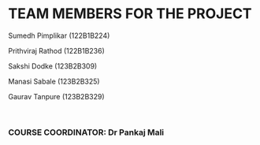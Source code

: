 <h1>TEAM MEMBERS FOR THE PROJECT</h1>

Sumedh Pimplikar (122B1B224)

Prithviraj Rathod (122B1B236)

Sakshi Dodke (123B2B309)

Manasi Sabale (123B2B325)

Gaurav Tanpure (123B2B329)

<br>

<h3>COURSE COORDINATOR: Dr Pankaj Mali</h3>

